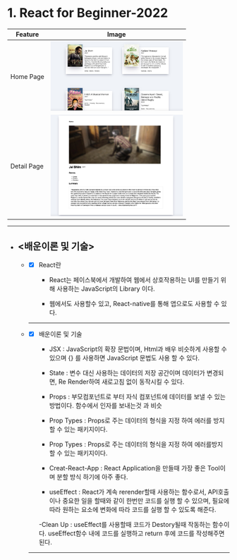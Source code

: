 # 1. React for Beginner-2022


| Feature     | Image                                      |
| ----------- | ------------------------------------------ |
| Home Page   | <img src="img/home.jpg" width="300"><br>   |
| Detail Page | <img src="img/detail.jpg" width="300"><br> |

<hr>

- ## <배운이론 및 기술>


  - - [x]  React란
         
          -  React는 페이스북에서 개발하여 웹에서 상호작용하는 UI를 만들기 위해 사용하는 JavaScript의 Library 이다.
          
          - 웹에서도 사용할수 있고, React-native를 통해 앱으로도 사용할 수 있다.
    ---

  - - [x]  배운이론 및 기술
         
          - JSX :  JavaScript의 확장 문법이며, Html과 배우 비슷하게 사용할 수 있으며 {} 를 사용하면 JavaScript 문법도 사용 할 수 있다.
          
          - State : 변수 대신 사용하는 데이터의 저장 공간이며 데이터가 변경되면, Re Render하여 새로고침 없이 동작시킬 수 있다.
        
          - Props : 부모컴포넌트로 부터 자식 컴포넌트에 데이터를 보낼 수 있는 방법이다. 함수에서 인자를 보내는것 과 비슷

          - Prop Types : Props로 주는 데이터의 형식을 지정 하여 에러를 방지 할 수 있는 패키지이다.

          - Prop Types : Props로 주는 데이터의 형식을 지정 하여 에러를방지 할 수 있는 패키지이다. 

          - Creat-React-App : React Application을 만들때 가장 좋은 Tool이며 분할 방식 하기에 아주 좋다.

          - useEffect : React가 계속 rerender할때 사용하는 함수로서, API호출이나 중요한 일을 할때와 같이 한번만 코드를 실행 할 수 있으며, 필요에 따라 원하는 요소에 변화에 따라 코드를 실행 할 수 있도록 해준다.

          -Clean Up : useEffect를 사용할때 코드가 Destory될때 작동하는 함수이다. useEffect함수 내에 코드를 실행하고 return 후에 코드를 작성해주면 된다.  
    ---